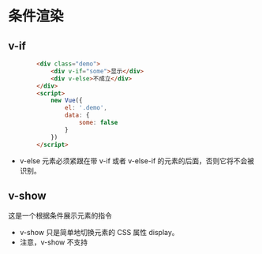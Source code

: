 # 条件渲染

## v-if
```html
        <div class="demo">
			<div v-if="some">显示</div>
			<div v-else>不成立</div>
		</div>
		<script>
			new Vue({
				el: '.demo',
				data: {
					some: false
				}
			})
		</script>
```
* v-else 元素必须紧跟在带 v-if 或者 v-else-if 的元素的后面，否则它将不会被识别。

## v-show
这是一个根据条件展示元素的指令
* v-show 只是简单地切换元素的 CSS 属性 display。
* 注意，v-show 不支持 <template> 元素，也不支持 v-else。

### v-if vs v-show

* ``v-if`` 会根据条件块中的田间使得子组件适当的销毁和重建
* ``v-show``不管初始条件为多少，元素总会被渲染，只是简单地切换元素的 CSS 属性 display。
* 一般来说，v-if 有更高的切换开销，而 v-show 有更高的初始渲染开销。因此，如果需要非常频繁地切换，则使用 v-show 较好；如果在运行时条件很少改变，则使用 v-if 较好。

## 条件渲染中的key

Vue 会尽可能高效地渲染元素，通常会复用已有元素而不是从头开始渲染。

```html
<div id="demo">
			<template v-if="loginType === 'username'">
				<label>Username</label>
				<input placeholder="Enter your username"   id="name">
			</template>
			<template v-else>
				<label>Email</label>
				<input placeholder="Enter your email address"  id="name">
			</template>
			<br>
			<button v-on:click="change()" style="width: 20px;height: 20px;"></button>
		</div>

		<script>
			new Vue({
				el: '#demo',
				data: {
					loginType: "username",
					
				},
				methods: {
					change: function() {
						if (this.loginType === 'username') {
							this.loginType = ""
						} else {
							this.loginType = 'username'
						}
						console.log([document.getElementById("name")])  //打印选取元素的详细信息获取元素,直接放入数组中
						
					}
				}
			})
		</script>
```

来看上面这个一个例子：

那么在上面的代码中切换 loginType 将不会清除用户已经输入的内容。因为两个模板使用了相同的元素，<input>不会被替换掉——仅仅是替换了它的 placeholder。

简单的来说，在切换的过程中，如果相同的元素有相同的内容，将会复用。

那么上面的例子，我们已经给它定义value值了，为什么切换的时候不会应用它自己的value值呢，应为在这里，这个value值指的是初始的value值。

此时只需 ``添加一个具有唯一值的 key 属性`` 即可， 表示这两个元素是完全独立的，不要复用它们

```js
<template v-if="loginType === 'username'">
				<label>Username</label>
				<input placeholder="Enter your username"  key="111" id="name">
			</template>
			<template v-else>
				<label>Email</label>
				<input placeholder="Enter your email address"  key="222" id="name">
			</template>
```

# 列表渲染

#### 数组元素的``v-for``
```html
//栗子 1

<ul id="example-1">
			<li v-for="(item,index) in items">
				{{ index+" "+item.message }}
			</li>
		</ul>

		<script>
			var example1 = new Vue({
				el: '#example-1',
				data: {
					items: [{
							message: 'Foo'
						},
						{
							message: 'Bar'
						}
					]
				}
			})
		</script>
```
* ``v-for`` 指令需要使用 ``item in items`` 形式的特殊语法（可以用 of 代替 in 作为分隔符），items 是源数据数组并且 item 是数组元素迭代的别名。
* 数组的``v-for``支持两个参数 ，第二个参数的可选的，表示当前项的索引

#### 对象的``v-for``
```html
//栗子 2

<ul id="demo" class="demo">
			<li v-for="(value,name,index) in object">
				{{ index+" : "+name+" : "+value }}
			</li>
		</ul>

		<script>
			new Vue({
				el: '#demo',
				data: {
					object: {
						one:1,
						two:2,
						three:3
					}
				}
			})
		</script>
```

* 对象的 ``v-for``接受三个参数，后两个参数的可选的。第二个参数为对象的键名，第三个参数为索引

## 数组的更新检测

#### 变异方法

变异方法会触发视图的更新

* push()
* pop()
* shift()
* unshift()
* splice()
* sort()
* reverse()

参照栗子1 引用如下：

在控制台输入：``example1.items.push({message:'xiaoming'})`` 页面显示的内容将会 ++动态更新++

#### 替换数组
* filter()
* concat()
* slice()

这些方法 ++不会改变原数组的值++ ，但总是会返回一个新数组，当使用非变异方法时，可以用新数组替换旧数组：

#### **注意** 
不同于上面的两种形式~~ Vue 不能检测以下变动的数组：

```html
var vm = new Vue({
  data: {
    items: ['a', 'b', 'c']
  }
})
vm.items[1] = 'x' // 不是响应性的
vm.items.length = 2 // 不是响应性的
```

为了解决上面两种情况的问题
```js
// Vue.set
Vue.set(vm.items, indexOfItem, newValue)
```

```js
vm.items.splice(newLength)
```